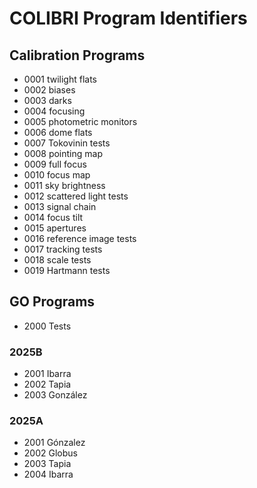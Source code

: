 # COLIBRI Program Identifiers

## Calibration Programs

- 0001 twilight flats
- 0002 biases
- 0003 darks
- 0004 focusing
- 0005 photometric monitors
- 0006 dome flats
- 0007 Tokovinin tests
- 0008 pointing map
- 0009 full focus
- 0010 focus map
- 0011 sky brightness
- 0012 scattered light tests
- 0013 signal chain
- 0014 focus tilt
- 0015 apertures
- 0016 reference image tests
- 0017 tracking tests
- 0018 scale tests
- 0019 Hartmann tests

## GO Programs

- 2000 Tests

### 2025B

- 2001 Ibarra
- 2002 Tapia
- 2003 González

### 2025A

- 2001 Gónzalez
- 2002 Globus
- 2003 Tapia
- 2004 Ibarra
